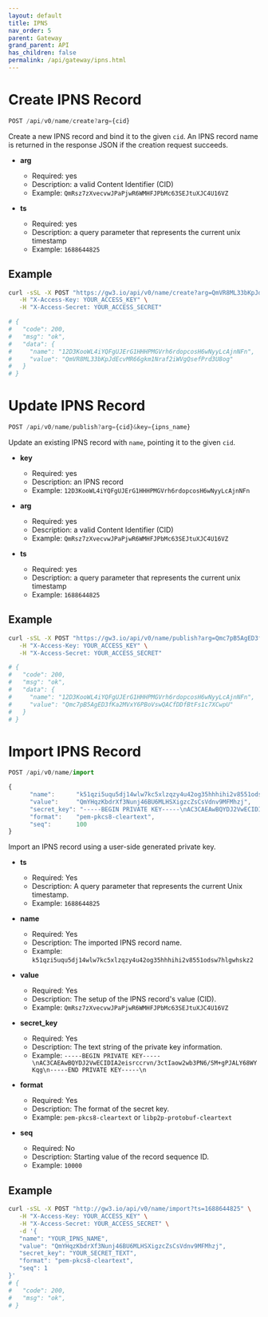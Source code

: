 ```yaml
---
layout: default
title: IPNS
nav_order: 5
parent: Gateway
grand_parent: API
has_children: false
permalink: /api/gateway/ipns.html
---
```


# Create IPNS Record

```javascript
POST /api/v0/name/create?arg={cid}
```

Create a new IPNS record and bind it to the given `cid`.
An IPNS record name is returned in the response JSON if the creation request succeeds.

- **arg**
  - Required: yes
  - Description: a valid Content Identifier (CID)
  - Example: `QmRsz7zXvecvwJPaPjwR6WMHFJPbMc63SEJtuXJC4U16VZ`

- **ts**
  - Required: yes
  - Description: a query parameter that represents the current unix timestamp
  - Example: `1688644825`

## Example

```bash
curl -sSL -X POST "https://gw3.io/api/v0/name/create?arg=QmVR8ML33bKpJdEcvMR66gkm1Nraf2iWVgQsefPrd3U8og&ts=1688644825" \
   -H "X-Access-Key: YOUR_ACCESS_KEY" \
   -H "X-Access-Secret: YOUR_ACCESS_SECRET"

# {
#   "code": 200,
#   "msg": "ok",
#   "data": {
#     "name": "12D3KooWL4iYQFgUJErG1HHHPMGVrh6rdopcosH6wNyyLcAjnNFn",
#     "value": "QmVR8ML33bKpJdEcvMR66gkm1Nraf2iWVgQsefPrd3U8og"
#   }
# }
```

# Update IPNS Record

```javascript
POST /api/v0/name/publish?arg={cid}&key={ipns_name}
```

Update an existing IPNS record with `name`, pointing it to the given `cid`.

- **key**
  - Required: yes
  - Description: an IPNS record
  - Example: `12D3KooWL4iYQFgUJErG1HHHPMGVrh6rdopcosH6wNyyLcAjnNFn`

- **arg**
  - Required: yes
  - Description: a valid Content Identifier (CID)
  - Example: `QmRsz7zXvecvwJPaPjwR6WMHFJPbMc63SEJtuXJC4U16VZ`

- **ts**
  - Required: yes
  - Description: a query parameter that represents the current unix timestamp
  - Example: `1688644825`

## Example

```bash
curl -sSL -X POST "https://gw3.io/api/v0/name/publish?arg=Qmc7pB5AgED3fKa2MVxY6PBoVswQACfDDfBtFs1c7XCwpU&key=12D3KooWL4iYQFgUJErG1HHHPMGVrh6rdopcosH6wNyyLcAjnNFn&ts=1688644825" \
   -H "X-Access-Key: YOUR_ACCESS_KEY" \
   -H "X-Access-Secret: YOUR_ACCESS_SECRET"

# {
#   "code": 200,
#   "msg": "ok",
#   "data": {
#     "name": "12D3KooWL4iYQFgUJErG1HHHPMGVrh6rdopcosH6wNyyLcAjnNFn",
#     "value": "Qmc7pB5AgED3fKa2MVxY6PBoVswQACfDDfBtFs1c7XCwpU"
#   }
# }
```

# Import IPNS Record

```javascript
POST /api/v0/name/import

{
      "name":      "k51qzi5uqu5dj14wlw7kc5xlzqzy4u42og35hhhihi2v8551odsw7hlgwhskz2",
      "value":     "QmYHqzKbdrXf3Nunj46BU6MLHSXigzcZsCsVdnv9MFMhzj",
      "secret_key": "-----BEGIN PRIVATE KEY-----\nAC3CAEAwBQYDJ2VwECIDIA2eisrccrvn/3ctIaow2wb3PN6/SM+gPJALY68WYKqg\n-----END PRIVATE KEY-----\n",
      "format":    "pem-pkcs8-cleartext",
      "seq":       100
}
```

Import an IPNS record using a user-side generated private key.

- **ts**
  - Required: Yes
  - Description: A query parameter that represents the current Unix timestamp.
  - Example: `1688644825`

- **name**
  - Required: Yes
  - Description: The imported IPNS record name.
  - Example: `k51qzi5uqu5dj14wlw7kc5xlzqzy4u42og35hhhihi2v8551odsw7hlgwhskz2`

- **value**
  - Required: Yes
  - Description: The setup of the IPNS record's value (CID).
  - Example: `QmRsz7zXvecvwJPaPjwR6WMHFJPbMc63SEJtuXJC4U16VZ`

- **secret_key**
  - Required: Yes
  - Description: The text string of the private key information.
  - Example: `-----BEGIN PRIVATE KEY-----\nAC3CAEAwBQYDJ2VwECIDIA2eisrccrvn/3ctIaow2wb3PN6/SM+gPJALY68WYKqg\n-----END PRIVATE KEY-----\n`

- **format**
  - Required: Yes
  - Description: The format of the secret key.
  - Example: `pem-pkcs8-cleartext` or `libp2p-protobuf-cleartext`

- **seq**
  - Required: No
  - Description: Starting value of the record sequence ID.
  - Example: `10000`

## Example

```bash
curl -sSL -X POST "http://gw3.io/api/v0/name/import?ts=1688644825" \
   -H "X-Access-Key: YOUR_ACCESS_KEY" \
   -H "X-Access-Secret: YOUR_ACCESS_SECRET" \
   -d '{
   "name": "YOUR_IPNS_NAME",
   "value": "QmYHqzKbdrXf3Nunj46BU6MLHSXigzcZsCsVdnv9MFMhzj",
   "secret_key": "YOUR_SECRET_TEXT",
   "format": "pem-pkcs8-cleartext",
   "seq": 1
}'
# {
#   "code": 200,
#   "msg": "ok",
# }
```